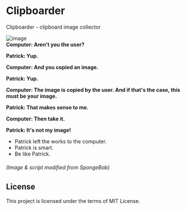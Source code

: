 # Clipboarder
Clipboarder - clipboard image collector

![image](https://i.imgur.com/9SQWhMX.png)  
**Computer: Aren't you the user?**

**Patrick: Yup.**

**Computer: And you copied an image.**

**Patrick: Yup.**

**Computer: The image is copied by the user. And if that's the case, this must be your image.**

**Patrick: That makes sense to me.**

**Computer: Then take it.**

**Patrick: It's not my image!**

- Patrick left the works to the computer.
- Patrick is smart.
- Be like Patrick.

###### *(Image & script modified from SpongeBob)*

## License
This project is licensed under the terms of MIT License.
